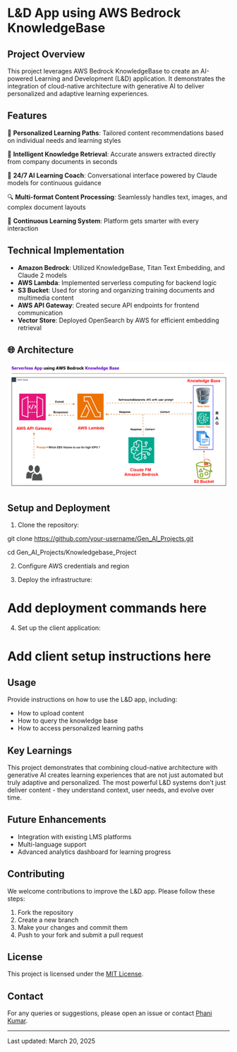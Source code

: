 # L&D App using AWS Bedrock KnowledgeBase

## Project Overview

This project leverages AWS Bedrock KnowledgeBase to create an AI-powered Learning and Development (L&D) application. It demonstrates the integration of cloud-native architecture with generative AI to deliver personalized and adaptive learning experiences.

## Features

🚀 **Personalized Learning Paths**: Tailored content recommendations based on individual needs and learning styles

🧠 **Intelligent Knowledge Retrieval**: Accurate answers extracted directly from company documents in seconds

💬 **24/7 AI Learning Coach**: Conversational interface powered by Claude models for continuous guidance

🔍 **Multi-format Content Processing**: Seamlessly handles text, images, and complex document layouts

🔄 **Continuous Learning System**: Platform gets smarter with every interaction

## Technical Implementation

- **Amazon Bedrock**: Utilized KnowledgeBase, Titan Text Embedding, and Claude 2 models
- **AWS Lambda**: Implemented serverless computing for backend logic
- **S3 Bucket**: Used for storing and organizing training documents and multimedia content
- **AWS API Gateway**: Created secure API endpoints for frontend communication
- **Vector Store**: Deployed OpenSearch by AWS for efficient embedding retrieval

## 🌐 Architecture

![Knowledgebase](./knowledgebase.gif)

## Setup and Deployment

1. Clone the repository:

git clone https://github.com/your-username/Gen_AI_Projects.git

cd Gen_AI_Projects/Knowledgebase_Project

2. Configure AWS credentials and region

3. Deploy the infrastructure:

# Add deployment commands here

4. Set up the client application:

# Add client setup instructions here

## Usage

Provide instructions on how to use the L&D app, including:
- How to upload content
- How to query the knowledge base
- How to access personalized learning paths

## Key Learnings

This project demonstrates that combining cloud-native architecture with generative AI creates learning experiences that are not just automated but truly adaptive and personalized. The most powerful L&D systems don't just deliver content - they understand context, user needs, and evolve over time.

## Future Enhancements

- Integration with existing LMS platforms
- Multi-language support
- Advanced analytics dashboard for learning progress

## Contributing

We welcome contributions to improve the L&D app. Please follow these steps:
1. Fork the repository
2. Create a new branch
3. Make your changes and commit them
4. Push to your fork and submit a pull request

## License

This project is licensed under the [MIT License](LICENSE).

## Contact

For any queries or suggestions, please open an issue or contact [Phani Kumar](mailto:pkkolla24@gmail.com).

---

Last updated: March 20, 2025
